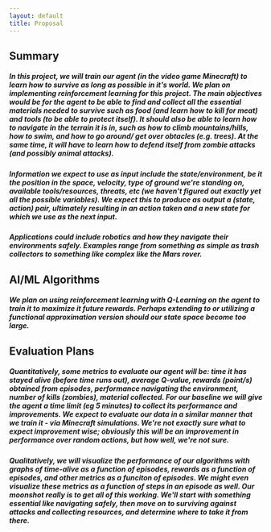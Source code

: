 ```yaml
---
layout: default 
title: Proposal
---
```

## Summary  
##### In this project, we will train our agent (in the video game Minecraft) to learn how to survive as long as possible in it's world. We plan on implementing reinforcement learning for this project. The main objectives would be for the agent to be able to find and collect all the essential materials needed to survive such as food (and learn how to kill for meat) and tools (to be able to protect itself). It should also be able to learn how to navigate in the terrain it is in, such as how to climb mountains/hills, how to swim, and how to go around/ get over obtacles (e.g. trees). At the same time, it will have to learn how to defend itself from zombie attacks (and possibly animal attacks). 
##### Information we expect to use as input include the state/environment, be it the position in the space, velocity, type of ground we're standing on, available tools/resources, threats, etc (we haven't figured out exactly yet all the possible variables). We expect this to produce as output a (state, action) pair, ultimately resulting in an action taken and a new state for which we use as the next input. 
##### Applications could include robotics and how they navigate their environments safely. Examples range from something as simple as trash collectors to something like complex like the Mars rover.

## AI/ML Algorithms 
##### We plan on using reinforcement learning with Q-Learning on the agent to train it to maximize it future rewards. Perhaps extending to or utilizing a functional approximation version should our state space become too large.

## Evaluation Plans 
##### Quantitatively, some metrics to evaluate our agent will be: time it has stayed alive (before time runs out), average Q-value, rewards (point/s) obtained from episodes, performance navigating the environment, number of kills (zombies), material collected. For our baseline we will give the agent a time limit (eg 5 minutes) to collect its performance and improvements. We expect to evaluate our data in a similar manner that we train it - via Minecraft simulations. We're not exactly sure what to expect improvement wise; obviously this will be an improvement in performance over random actions, but how well, we're not sure.
##### Qualitatively, we will visualize the performance of our algorithms with graphs of time-alive as a function of episodes, rewards as a function of episodes, and other metrics as a funciton of episodes. We might even visualize these metrics as a function of steps in an episode as well. Our moonshot really is to get all of this working. We'll start with something essential like navigating safely, then move on to surviving against attacks and collecting resources, and determine where to take it from there.
